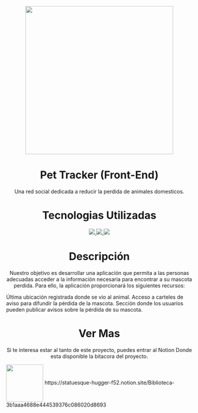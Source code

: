 <div id="header" align="center"> 
   <img src="https://minecraft-tutos.com/wp-content/uploads/2020/11/how-to-make-a-book-in-minecraft.jpg" width="400" align="center"/>
  </div>  
  <div>
  <h1 align="center">Pet Tracker (Front-End)</h1>
  <p align="center">Una red social dedicada a reducir la perdida de animales domesticos.</p>
</div> 
  <div>
  <h1 align="center">Tecnologias Utilizadas</h1>
<p align="center"> 
    <a href="https://reactjs.org/" target="_blank"> <img src="https://img.icons8.com/color/48/000000/react-native.png"/> </a>
    <a href="https://developer.mozilla.org/en-US/docs/Web/JavaScript" target="_blank"> <img src="https://img.icons8.com/color/48/000000/javascript.png"/> </a>
    <a href="https://git-scm.com/" target="_blank"> <img src="https://img.icons8.com/color/48/000000/git.png"/> </a> 
</p>
</div> 
<div>
   <h1 align="center">Descripción</h1>
   <p align="center">
   Nuestro objetivo es desarrollar una aplicación que permita a las personas adecuadas acceder a la información necesaria para encontrar a su mascota perdida. Para ello, la aplicación proporcionará los siguientes recursos:

Última ubicación registrada donde se vio al animal.
Acceso a carteles de aviso para difundir la pérdida de la mascota.
Sección donde los usuarios pueden publicar avisos sobre la pérdida de su mascota.

</div>
<div>
<h1 align="center">Ver Mas</h1>
   <p align="center">
   Si te interesa estar al tanto de este proyecto, puedes entrar al Notion Donde esta disponible la bitacora del proyecto.
   </p>
   <img src="https://play-lh.googleusercontent.com/ufYLf3Gv1NmQGuRfCEEE8hdIWX923H04XFNJ0WQwmQeOqBhnacIj6hNAAoVAfHQdxA=w240-h480" width="100" align="center"/>
   https://statuesque-hugger-f52.notion.site/Biblioteca-3b1aaa4688e444539376c086020d8693
</div>
